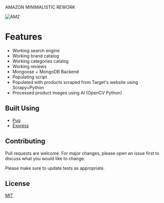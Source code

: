 AMAZON MINIMALISTIC REWORK

![AMZ](https://user-images.githubusercontent.com/74877521/161289191-18eb4ac8-12b8-4b92-a128-92cc114ceb8b.png)

# Features
<ul>
    <li>Working search engine</li>
    <li>Working brand catalog</li>
    <li>Working categories catalog</li>
    <li>Working reviews</li>
    <li>Mongoose + MongoDB Backend</li>
    <li>Populating script</li>
    <li>Populated with products scraped from Target's website using Scrapy+Python</li>
    <li>Processed product images using AI (OpenCV Python)</li>
</ul>

## Built Using
* [Pug](https://pugjs.org/api/getting-started.html)
* [Express](https://expressjs.com/)

## Contributing
Pull requests are welcome. For major changes, please open an issue first to discuss what you would like to change.

Please make sure to update tests as appropriate.

## License
[MIT](https://choosealicense.com/licenses/mit/)
